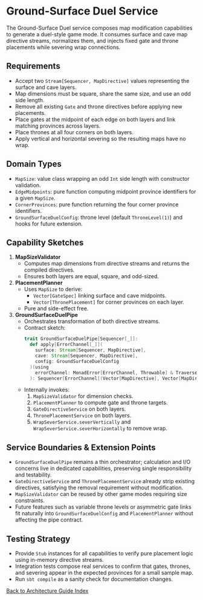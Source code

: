 # Ground-Surface Duel Service

The Ground-Surface Duel service composes map modification capabilities to generate a duel-style game mode. It consumes surface and cave map directive streams, normalizes them, and injects fixed gate and throne placements while severing wrap connections.

## Requirements
- Accept two `Stream[Sequencer, MapDirective]` values representing the surface and cave layers.
- Map dimensions must be square, share the same size, and use an odd side length.
- Remove all existing `Gate` and throne directives before applying new placements.
- Place gates at the midpoint of each edge on both layers and link matching provinces across layers.
- Place thrones at all four corners on both layers.
- Apply vertical and horizontal severing so the resulting maps have no wrap.

## Domain Types
- `MapSize`: value class wrapping an odd `Int` side length with constructor validation.
- `EdgeMidpoints`: pure function computing midpoint province identifiers for a given `MapSize`.
- `CornerProvinces`: pure function returning the four corner province identifiers.
- `GroundSurfaceDuelConfig`: throne level (default `ThroneLevel(1)`) and hooks for future extension.

## Capability Sketches
1. **MapSizeValidator**
   - Computes map dimensions from directive streams and returns the compiled directives.
   - Ensures both layers are equal, square, and odd-sized.
2. **PlacementPlanner**
   - Uses `MapSize` to derive:
     - `Vector[GateSpec]` linking surface and cave midpoints.
     - `Vector[ThronePlacement]` for corner provinces on each layer.
   - Pure and side-effect free.
3. **GroundSurfaceDuelPipe**
   - Orchestrates transformation of both directive streams.
   - Contract sketch:
     ```scala
     trait GroundSurfaceDuelPipe[Sequencer[_]]:
       def apply[ErrorChannel[_]](
         surface: Stream[Sequencer, MapDirective],
         cave: Stream[Sequencer, MapDirective],
         config: GroundSurfaceDuelConfig
       )(using
         errorChannel: MonadError[ErrorChannel, Throwable] & Traverse[ErrorChannel]
       ): Sequencer[ErrorChannel[(Vector[MapDirective], Vector[MapDirective])]]
     ```
   - Internally invokes:
     1. `MapSizeValidator` for dimension checks.
     2. `PlacementPlanner` to compute gate and throne targets.
     3. `GateDirectiveService` on both layers.
     4. `ThronePlacementService` on both layers.
     5. `WrapSeverService.severVertically` and `WrapSeverService.severHorizontally` to remove wrap.

## Service Boundaries & Extension Points
- `GroundSurfaceDuelPipe` remains a thin orchestrator; calculation and I/O concerns live in dedicated capabilities, preserving single responsibility and testability.
- `GateDirectiveService` and `ThronePlacementService` already strip existing directives, satisfying the removal requirement without modification.
- `MapSizeValidator` can be reused by other game modes requiring size constraints.
- Future features such as variable throne levels or asymmetric gate links fit naturally into `GroundSurfaceDuelConfig` and `PlacementPlanner` without affecting the pipe contract.

## Testing Strategy
- Provide `Stub` instances for all capabilities to verify pure placement logic using in-memory directive streams.
- Integration tests compose real services to confirm that gates, thrones, and severing appear in the expected provinces for a small sample map.
- Run `sbt compile` as a sanity check for documentation changes.

[Back to Architecture Guide Index](README.md)
